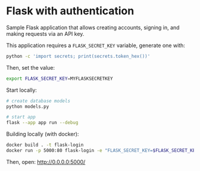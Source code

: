 # Flask with authentication

Sample Flask application that allows creating accounts, signing in, and making requests via an API key.


This application requires a `FLASK_SECRET_KEY` variable, generate one with:

```sh
python -c 'import secrets; print(secrets.token_hex())'
```

Then, set the value:

```sh
export FLASK_SECRET_KEY=MYFLASKSECRETKEY
```

Start locally:

```sh
# create database models
python models.py

# start app
flask --app app run --debug
```

Building locally (with docker):

```sh
docker build . -t flask-login
docker run -p 5000:80 flask-login -e "FLASK_SECRET_KEY=$FLASK_SECRET_KEY" 
```

Then, open: http://0.0.0.0:5000/